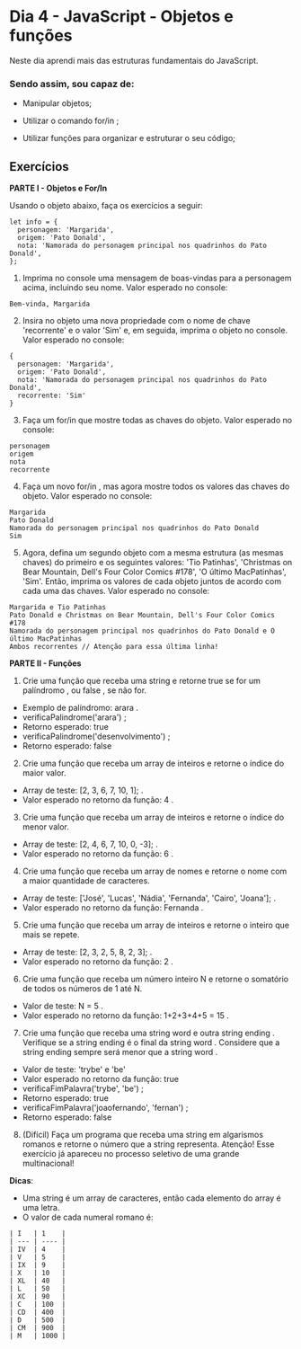 # Dia 4 - JavaScript - Objetos e funções

Neste dia aprendi mais das estruturas fundamentais do JavaScript.


### Sendo assim, sou capaz de:

* Manipular objetos;

* Utilizar o comando for/in ;

* Utilizar funções para organizar e estruturar o seu código;

## Exercícios

**PARTE I - Objetos e For/In**

Usando o objeto abaixo, faça os exercícios a seguir:

```
let info = {
  personagem: 'Margarida',
  origem: 'Pato Donald',
  nota: 'Namorada do personagem principal nos quadrinhos do Pato Donald',
};
```

1. Imprima no console uma mensagem de boas-vindas para a personagem acima, incluindo seu nome. Valor esperado no console:

```
Bem-vinda, Margarida
```

2. Insira no objeto uma nova propriedade com o nome de chave 'recorrente' e o valor 'Sim' e, em seguida, imprima o objeto no console. Valor esperado no console:

```
{
  personagem: 'Margarida',
  origem: 'Pato Donald',
  nota: 'Namorada do personagem principal nos quadrinhos do Pato Donald',
  recorrente: 'Sim'
}
```

3. Faça um for/in que mostre todas as chaves do objeto. Valor esperado no console:

```
personagem
origem
nota
recorrente
```

4. Faça um novo for/in , mas agora mostre todos os valores das chaves do objeto. Valor esperado no console:

```
Margarida
Pato Donald
Namorada do personagem principal nos quadrinhos do Pato Donald
Sim
```

5. Agora, defina um segundo objeto com a mesma estrutura (as mesmas chaves) do primeiro e os seguintes valores: 'Tio Patinhas', 'Christmas on Bear Mountain, Dell's Four Color Comics #178', 'O último MacPatinhas', 'Sim'. Então, imprima os valores de cada objeto juntos de acordo com cada uma das chaves. Valor esperado no console:

```
Margarida e Tio Patinhas
Pato Donald e Christmas on Bear Mountain, Dell's Four Color Comics #178
Namorada do personagem principal nos quadrinhos do Pato Donald e O último MacPatinhas
Ambos recorrentes // Atenção para essa última linha!
```


**PARTE II - Funções**

1.  Crie uma função que receba uma string e retorne true se for um palíndromo , ou false , se não for.

  * Exemplo de palíndromo: arara .
  * verificaPalindrome('arara') ;
  * Retorno esperado: true
  * verificaPalindrome('desenvolvimento') ;
  * Retorno esperado: false

2. Crie uma função que receba um array de inteiros e retorne o índice do maior valor.

  * Array de teste: [2, 3, 6, 7, 10, 1]; .
  * Valor esperado no retorno da função: 4 .

3. Crie uma função que receba um array de inteiros e retorne o índice do menor valor.

  * Array de teste: [2, 4, 6, 7, 10, 0, -3]; .
  * Valor esperado no retorno da função: 6 .

4. Crie uma função que receba um array de nomes e retorne o nome com a maior quantidade de caracteres.
  * Array de teste: ['José', 'Lucas', 'Nádia', 'Fernanda', 'Cairo', 'Joana']; .
  * Valor esperado no retorno da função: Fernanda .

5. Crie uma função que receba um array de inteiros e retorne o inteiro que mais se repete.

  * Array de teste: [2, 3, 2, 5, 8, 2, 3]; .
  * Valor esperado no retorno da função: 2 .

6. Crie uma função que receba um número inteiro N e retorne o somatório de todos os números de 1 até N.

  * Valor de teste: N = 5 .
  * Valor esperado no retorno da função: 1+2+3+4+5 = 15 .

7. Crie uma função que receba uma string word e outra string ending . Verifique se a string ending é o final da string word . Considere que a string ending sempre será menor que a string word .

  * Valor de teste: 'trybe' e 'be'
  * Valor esperado no retorno da função: true
  * verificaFimPalavra('trybe', 'be') ;
  * Retorno esperado: true
  * verificaFimPalavra('joaofernando', 'fernan') ;
  * Retorno esperado: false


8. (Difícil) Faça um programa que receba uma string em algarismos romanos e retorne o número que a string representa.
Atenção! Esse exercício já apareceu no processo seletivo de uma grande multinacional!

  **Dicas**:

* Uma string é um array de caracteres, então cada elemento do array é uma letra.
* O valor de cada numeral romano é:

```
| I   | 1    |
| --- | ---- |
| IV  | 4    |
| V   | 5    |
| IX  | 9    |
| X   | 10   |
| XL  | 40   |
| L   | 50   |
| XC  | 90   |
| C   | 100  |
| CD  | 400  |
| D   | 500  |
| CM  | 900  |
| M   | 1000 |

```

